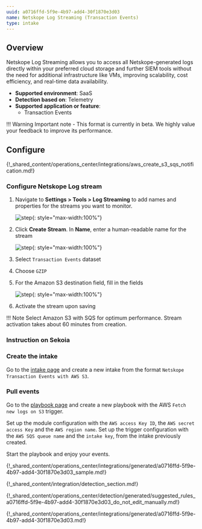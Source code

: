 ```yaml
---
uuid: a0716ffd-5f9e-4b97-add4-30f1870e3d03
name: Netskope Log Streaming (Transaction Events)
type: intake
---
```


## Overview

Netskope Log Streaming allows you to access all Netskope-generated logs directly within your preferred cloud storage and further SIEM tools without the need for additional infrastructure like VMs, improving scalability, cost efficiency, and real-time data availability.

- **Supported environment**: SaaS
- **Detection based on**: Telemetry
- **Supported application or feature**:
    - Transaction Events
 
!!! Warning
    Important note - This format is currently in beta. We highly value your feedback to improve its performance.
    

## Configure

{!_shared_content/operations_center/integrations/aws_create_s3_sqs_notification.md!}


### Configure Netskope Log stream

1. Navigate to **Settings > Tools > Log Streaming** to add names and properties for the streams you want to monitor.

    ![step](/assets/integration/endpoint/netskope/log_streaming_1.png){: style="max-width:100%"}

2. Click **Create Stream**. In **Name**, enter a human-readable name for the stream

    ![step](/assets/integration/endpoint/netskope/log_streaming_2.png){: style="max-width:100%"}

3. Select `Transaction Events` dataset
4. Choose `GZIP`
5. For the Amazon S3 destination field, fill in the fields

    ![step](/assets/integration/endpoint/netskope/log_streaming_3.png){: style="max-width:100%"}

6. Activate the stream upon saving

!!! Note
    Select Amazon S3 with SQS for optimum performance.
    Stream activation takes about 60 minutes from creation.


### Instruction on Sekoia

### Create the intake

Go to the [intake page](https://app.sekoia.io/operations/intakes) and create a new intake from the format `Netskope Transaction Events with AWS S3`.


### Pull events

Go to the [playbook page](https://app.sekoia.io/operations/playbooks) and create a new playbook with the AWS `Fetch new logs on S3` trigger. 

Set up the module configuration with the `AWS access Key ID`, the `AWS secret access Key` and the `AWS region name`.
Set up the trigger configuration with the `AWS SQS queue name` and the `intake key`,  from the intake previously created.

Start the playbook and enjoy your events.

{!_shared_content/operations_center/integrations/generated/a0716ffd-5f9e-4b97-add4-30f1870e3d03_sample.md!}

{!_shared_content/integration/detection_section.md!}

{!_shared_content/operations_center/detection/generated/suggested_rules_a0716ffd-5f9e-4b97-add4-30f1870e3d03_do_not_edit_manually.md!}

{!_shared_content/operations_center/integrations/generated/a0716ffd-5f9e-4b97-add4-30f1870e3d03.md!}
